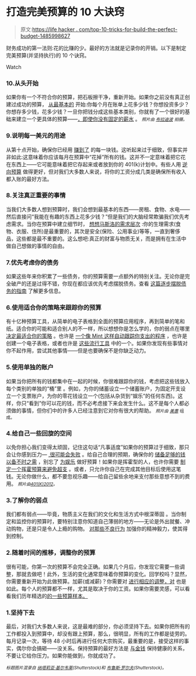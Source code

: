 # 打造完美预算的 10 大诀窍

> 原文:[https://life hacker . com/top-10-tricks-for-build-the-perfect-budget-1485998627](https://lifehacker.com/top-10-tricks-for-building-the-perfect-budget-1485998627)

财务成功的第一法则:花的比赚的少。最好的方法就是记录你的开销。以下是制定完美预算(并坚持执行)的 10 个诀窍。

Watch

### 10.从头开始

如果你有一个不符合你的预算，把石板擦干净，重新开始。如果你之前没有真正创建过成功的预算， [从最基本的](https://lifehacker.com/adult-budgeting-101-how-to-create-your-first-budget-in-1440446091) 开始:你每个月在账单上花多少钱？你想投资多少？你想存多少钱，花多少钱？一旦你把钱分成这些基本类别，你就有了一个很好的基础来建立一个更具体的预算——[，即使你没有固定的薪水](http://lifehacker.com/how-to-budget-when-you-dont-have-a-regular-paycheck-510000279) 。 *<small>照片由</small>* [*<small>布拉迪波</small>*](http://www.flickr.com/photos/bradipo/4333249778) *<small>拍摄。</small>*

### 9.说明每一美元的用途

从第十点开始，确保你已经用 [赚到了](https://lifehacker.com/the-power-of-a-zero-sum-budget-1443100021) 的每一块钱。这听起来过于细致，但事实并非如此:这意味着你应该每月在预算中“花掉”所有的钱。这并不一定意味着把它花在东西上——它可能意味着把它存起来或者放到你的 401(k)计划中。有些人用 [逆向预算](http://lifehacker.com/save-money-while-spending-freely-with-reverse-budgeting-353832) 做得更好，但对我们大多数人来说，将你的工资分成几类是确保所有收入都入账的最好方法。

### 8.关注真正重要的事情

当我们大多数人想到预算时，我们会想到最基本的东西——房租、食物、水电——然后直接问“我能在有趣的东西上花多少钱？”但是我们的大脑经常欺骗我们优先考虑需求。当你在预算中建立细节时， [想想马斯洛的需求层次](https://lifehacker.com/base-your-budget-on-maslows-hierarchy-of-needs-1469027795) :你的生理需求(食物、衣服、住所)是最重要的，其次是安全(保险、公用事业)等等，一直到奢侈品，这些都是最不重要的。这么想吧:真正的财富与物质无关，而是拥有在生活中做自己想做的事情的自由。

### 7.优先考虑你的债务

如果这些年来你积累了一些债务，你的预算需要一点额外的特别关注。无论你是完全破产的还是过得不错，你现在都应该优先考虑摆脱债务。查看 [这篇逐步摆脱债务的指南](http://lifehacker.com/a-step-by-step-guide-to-getting-out-of-debt-1475515477) 了解更多信息。

### 6.使用适合你的策略来跟踪你的预算

有十亿种预算工具，从简单的电子表格到全面的预算应用程序，再到简单的笔和纸。适合你的可能和适合别人的不一样，所以想想你是怎么学的，你的弱点在哪里 [决定最适合你的策略](https://lifehacker.com/how-to-find-your-best-budget-strategy-and-stick-with-it-1440094547) 。也许是 [一个像 Mint 这样自动跟踪你支出的程序](http://lifehacker.com/how-to-create-and-stick-to-a-realistic-budget-with-mi-5725282) ，也许是创建一个电子表格，或者也许是 [这些流行工具](http://lifehacker.com/five-best-personal-finance-tools-5828438) 中的一个。如果你发现有些事情对你不起作用，尝试其他事情——但是也要确保不是你缺乏动力。

### 5.使用单独的账户

如果当你把所有的钱都集中在一起的时候，你很难跟踪你的钱，考虑把这些钱放入每个类别的单独的“桶”里 。例如，为你的储蓄设立一个储蓄账户，为固定开支设立一个支票账户，为你的零花钱设立一个(包括从杂货到“娱乐”的任何东西)。这样，你只“看到”你可以花的钱，而不必考虑接下来会发生什么。这不是每个人都必须做的事情，但你们中的许多人已经注意到它对你有很大的帮助。 *<small>照片由</small>* [*<small>美惠</small>*](http://morguefile.com/archive/display/107046) <small>组成。</small>

### 4.给自己一些回旋的空间

以免你担心我们变得太顽固，记住这句话“凡事适度”如果你的预算过于细致，那只会让你感到压力— [,很可能会失败](https://lifehacker.com/why-personal-budgets-fail-and-what-you-should-do-inste-904212959) 。给自己合理的预期，确保你的 [储备足够的钱以备不时之需](http://lifehacker.com/five-questions-you-should-ask-when-youre-building-an-e-510521154) ，别忘了 [为娱乐](http://lifehacker.com/a-geeks-guide-to-budgeting-hobbies-5921991) 做好预算！如果你是挥霍型的人，也许你需要 [制定一个挥霍预算来避免超支](http://lifehacker.com/create-a-splurge-budget-to-avoid-overspending-on-impuls-5896359) 。或者，只允许你自己在完成其他目标后使用这笔钱。无论你做什么，都不要忽视乐趣——给自己留些余地来支付那些意想不到的费用。 *<small>照片由</small>*[*<small>401(K)2012</small>*](http://www.flickr.com/photos/68751915@N05/6355289075/)<small>。</small>

### 3.了解你的弱点

我们都有弱点——毕竟，物质主义在我们的文化和生活方式中根深蒂固 。当你制定和监控你的预算时，要特别注意你知道自己薄弱的地方——无论是外出就餐、冲动购物，还是只是令人上瘾的购物。 [对那些不良行为](http://lifehacker.com/the-behaviors-that-destroy-your-financial-health-and-h-5978123) 加强你的精神毅力，使其得到控制。

### 2.随着时间的推移，调整你的预算

很有可能，你第一次的预算不会完全正确。如果几个月后，你发现它需要一些调整，那就去做吧！此外，生活的变化通常意味着你预算的变化。回学校吗？显然，你需要重新开始为此做预算。加薪(或减薪)？你需要对 [进行相应的调整，对](https://lifehacker.com/how-to-change-your-spending-habits-when-your-salary-goe-5954824) 也是如此。每个人的预算都不一样，尤其是取决于你的工资。如果你需要灵感，可以看看我们历年精选的[的一些预算样本。](http://lifehacker.com/4-dual-income-families-how-they-spend-and-save-1458698835)

### 1.坚持下去

最后，对我们大多数人来说，这是最难的部分，你必须坚持下去。如果你把所有的工作都投入到预算中，却没有跟上预算，那么，很明显，所有的工作都是徒劳的。每月记录一次，等待 48 小时后再进行任何大宗购买，最重要的是，接受这样的事实，偶尔你会搞砸——没关系。保持预算的最好方法是 [与金钱](http://lifehacker.com/how-im-changing-my-relationship-with-money-1447681382) 保持健康的关系，不要让它给你压力。如果你能做到，你就成功了。

<small>*标题图片混录自*</small> [<small>*纳塔莉亚·基尔韦莱*</small>](http://www.shutterstock.com/pic.mhtml?id=1302023&src=id)<small>*(Shutterstock)和*</small> [<small>*布鲁斯·罗尔夫*</small>](http://www.shutterstock.com/pic.mhtml?id=107203898&src=id)<small>*(Shutterstock)。*</small>